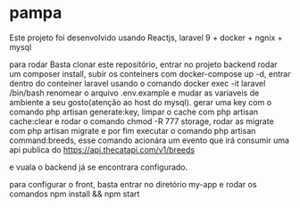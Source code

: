 # pampa

Este projeto foi desenvolvido usando Reactjs, laravel 9 + docker + ngnix + mysql

para rodar Basta clonar este repositório,
entrar no projeto backend rodar um composer install, subir os conteiners com docker-compose up -d,
entrar dentro do conteiner laravel usando o comando docker exec -it laravel /bin/bash
renomear o arquivo .env.example e mudar as variaveis de ambiente a seu gosto(atenção ao host do mysql).
gerar uma key com o comando php artisan generate:key, limpar o cache com php artisan cache:clear e
rodar o comando chmod -R 777 storage,
rodar as migrate com php artisan migrate e por fim executar o comando
php artisan command:breeds, esse comando acionára um evento que irá consumir uma api publica do https://api.thecatapi.com/v1/breeds

e vuala o backend já se encontrara configurado.

para configurar o front, basta entrar no diretório my-app e rodar os comandos
npm install && npm start
